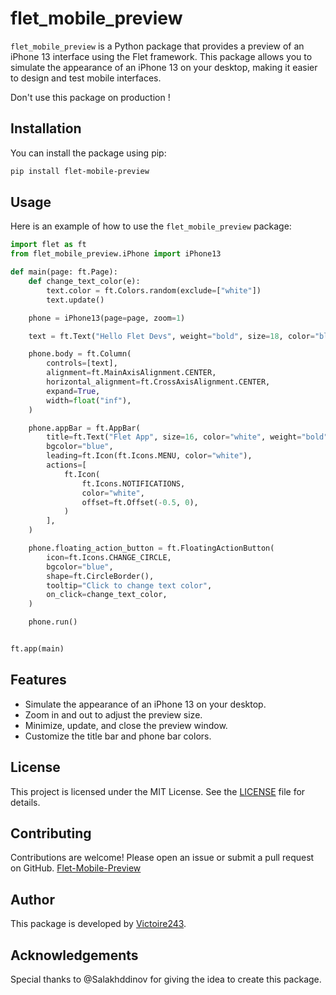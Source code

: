 # flet_mobile_preview

`flet_mobile_preview` is a Python package that provides a preview of an iPhone 13 interface using the Flet framework. This package allows you to simulate the appearance of an iPhone 13 on your desktop, making it easier to design and test mobile interfaces.

Don't  use this package on production !

## Installation

You can install the package using pip:

```bash
pip install flet-mobile-preview
```

## Usage

Here is an example of how to use the `flet_mobile_preview` package:

```python
import flet as ft
from flet_mobile_preview.iPhone import iPhone13

def main(page: ft.Page):
    def change_text_color(e):
        text.color = ft.Colors.random(exclude=["white"])
        text.update()

    phone = iPhone13(page=page, zoom=1)

    text = ft.Text("Hello Flet Devs", weight="bold", size=18, color="black")

    phone.body = ft.Column(
        controls=[text],
        alignment=ft.MainAxisAlignment.CENTER,
        horizontal_alignment=ft.CrossAxisAlignment.CENTER,
        expand=True,
        width=float("inf"),
    )

    phone.appBar = ft.AppBar(
        title=ft.Text("Flet App", size=16, color="white", weight="bold"),
        bgcolor="blue",
        leading=ft.Icon(ft.Icons.MENU, color="white"),
        actions=[
            ft.Icon(
                ft.Icons.NOTIFICATIONS,
                color="white",
                offset=ft.Offset(-0.5, 0),
            )
        ],
    )

    phone.floating_action_button = ft.FloatingActionButton(
        icon=ft.Icons.CHANGE_CIRCLE,
        bgcolor="blue",
        shape=ft.CircleBorder(),
        tooltip="Click to change text color",
        on_click=change_text_color,
    )

    phone.run()


ft.app(main)
```

## Features

- Simulate the appearance of an iPhone 13 on your desktop.
- Zoom in and out to adjust the preview size.
- Minimize, update, and close the preview window.
- Customize the title bar and phone bar colors.

## License

This project is licensed under the MIT License. See the [LICENSE](LICENSE) file for details.

## Contributing

Contributions are welcome! Please open an issue or submit a pull request on GitHub.
[Flet-Mobile-Preview](https://github.com/Victoire243/flet_mobile_preview)

## Author

This package is developed by [Victoire243](https://github.com/Victoire243).

## Acknowledgements

Special thanks to @Salakhddinov for giving the idea to create this package.
